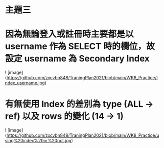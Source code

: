 # 主題三

# 因為無論登入或註冊時主要都是以 username 作為 SELECT 時的欄位，故設定 username 為 Secondary Index
! [image] (https://github.com/zxcvbn848/TraningPlan2021/blob/main/WK8_Practice/index_username.jpg)

# 有無使用 Index 的差別為 type (ALL -> ref) 以及 rows 的變化 (14 -> 1)
! [image] (https://github.com/zxcvbn848/TraningPlan2021/blob/main/WK8_Practice/using%20index%20or%20not.jpg)
